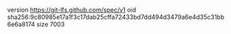 version https://git-lfs.github.com/spec/v1
oid sha256:9c80985e17a1f3c17dab25cffa72433bd7dd494d3479a6e4d35c31bb6e6a8174
size 7003
